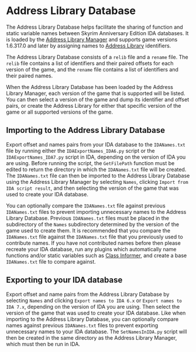 # Address Library Database
The Address Library Database helps facilitate the sharing of function and static variable names between Skyrim Anniversary Edition IDA databases. It is loaded by the [Address Library Manager](https://github.com/meh321/AddressLibraryManager/releases) and supports game versions 1.6.317.0 and later by assigning names to [Address Library](https://www.nexusmods.com/skyrimspecialedition/mods/32444) identifiers.

The Address Library Database consists of a `relib` file and a `rename` file. The `relib` file contains a list of identifiers and their paired offsets for each version of the game, and the `rename` file contains a list of identifiers and their paired names.

When the Address Library Database has been loaded by the Address Library Manager, each version of the game that is supported will be listed. You can then select a version of the game and dump its identifier and offset pairs, or create the Address Library for either that specific version of the game or all supported versions of the game.

## Importing to the Address Library Database
Export offset and names pairs from your IDA database to the `IDANames.txt` file by running either the `IDAExportNames_IDA6.py` script or the `IDAExportNames_IDA7.py` script in IDA, depending on the version of IDA you are using. Before running the script, the `GetFilePath` function must be edited to return the directory in which the `IDANames.txt` file will be created. The `IDANames.txt` file can then be imported to the Address Library Database using the Address Library Manager by selecting `Names`, clicking `Import from IDA script result`, and then selecting the version of the game that was used to create your IDA database.

You can optionally compare the `IDANames.txt` file against previous `IDANames.txt` files to prevent importing unnecessary names to the Address Library Database. Previous `IDANames.txt` files must be placed in the subdirectory of the `Names` subdirectory determined by the version of the game used to create them. It is recommended that you compare the `IDANames.txt` file against the `IDANames.txt` file that you previously used to contribute names. If you have not contributed names before then please recreate your IDA database, run any plugins which automatically name functions and/or static variables such as [Class Informer](https://sourceforge.net/projects/classinformer/), and create a base `IDANames.txt` file to compare against. 

## Exporting to your IDA database
Export offset and name pairs from the Address Library Database by selecting `Names` and clicking `Export names to IDA 6.x` or `Export names to IDA 7.x`, depending on the version of IDA you are using. Then select the version of the game that was used to create your IDA database. Like when importing to the Address Library Database, you can optionally compare names against previous `IDANames.txt` files to prevent exporting unnecessary names to your IDA database. The `SetNamesInIDA.py` script will then be created in the same directory as the Address Library Manager, which must then be run in IDA.
